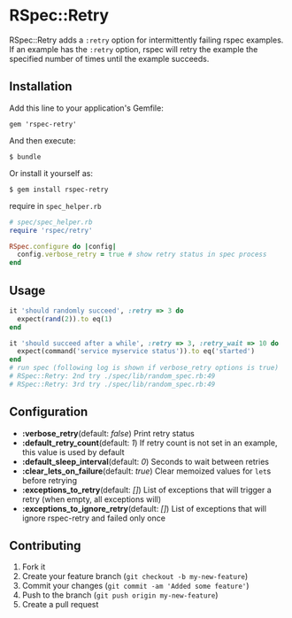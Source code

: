 # RSpec::Retry

RSpec::Retry adds a ``:retry`` option for intermittently failing rspec examples.
If an example has the ``:retry`` option, rspec will retry the example the
specified number of times until the example succeeds.

## Installation

Add this line to your application's Gemfile:

    gem 'rspec-retry'

And then execute:

    $ bundle

Or install it yourself as:

    $ gem install rspec-retry

require in ``spec_helper.rb``

```ruby
# spec/spec_helper.rb
require 'rspec/retry'

RSpec.configure do |config|
  config.verbose_retry = true # show retry status in spec process
end
```

## Usage

```ruby
it 'should randomly succeed', :retry => 3 do
  expect(rand(2)).to eq(1)
end

it 'should succeed after a while', :retry => 3, :retry_wait => 10 do
  expect(command('service myservice status')).to eq('started')
end
# run spec (following log is shown if verbose_retry options is true)
# RSpec::Retry: 2nd try ./spec/lib/random_spec.rb:49
# RSpec::Retry: 3rd try ./spec/lib/random_spec.rb:49
```

## Configuration

- __:verbose_retry__(default: *false*) Print retry status
- __:default_retry_count__(default: *1*) If retry count is not set in an example, this value is used by default
- __:default_sleep_interval__(default: *0*) Seconds to wait between retries
- __:clear_lets_on_failure__(default: *true*) Clear memoized values for ``let``s before retrying
- __:exceptions_to_retry__(default: *[]*) List of exceptions that will trigger a retry (when empty, all exceptions will)
- __:exceptions_to_ignore_retry__(default: *[]*) List of exceptions that will ignore rspec-retry and failed only once

## Contributing

1. Fork it
2. Create your feature branch (`git checkout -b my-new-feature`)
3. Commit your changes (`git commit -am 'Added some feature'`)
4. Push to the branch (`git push origin my-new-feature`)
5. Create a pull request
